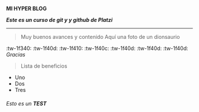 **MI HYPER BLOG**

***Este es un curso de git y y github de Platzi***


------------


> Muy buenos avances y contenido
Aquí una foto de un dionsaurio

:tw-1f340: :tw-1f40d: :tw-1f410: :tw-1f40c: :tw-1f40d: :tw-1f40d: :tw-1f40d:
*Gracias*

> Lista de beneficios
- Uno
- Dos
- Tres

###### Esto es un **TEST**